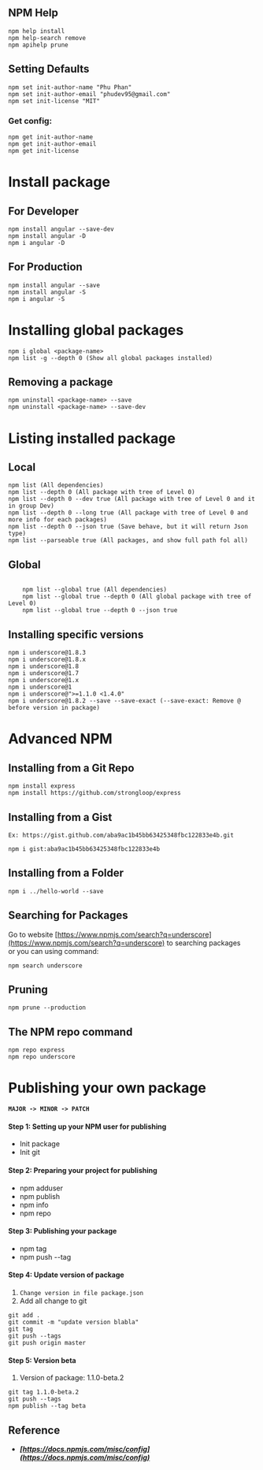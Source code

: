 ## NPM Help
```
npm help install
npm help-search remove
npm apihelp prune
```

## Setting Defaults
```
npm set init-author-name "Phu Phan"
npm set init-author-email "phudev95@gmail.com"
npm set init-license "MIT"
```

### Get config:
```
npm get init-author-name
npm get init-author-email
npm get init-license
```

# Install package
## For Developer
```
npm install angular --save-dev
npm install angular -D
npm i angular -D

```

## For Production
```
npm install angular --save
npm install angular -S
npm i angular -S
```

# Installing global packages
```
npm i global <package-name>
npm list -g --depth 0 (Show all global packages installed)
```

## Removing a package
```
npm uninstall <package-name> --save
npm uninstall <package-name> --save-dev
```

# Listing installed package
## Local
```
npm list (All dependencies)
npm list --depth 0 (All package with tree of Level 0)
npm list --depth 0 --dev true (All package with tree of Level 0 and it in group Dev)
npm list --depth 0 --long true (All package with tree of Level 0 and more info for each packages)
npm list --depth 0 --json true (Save behave, but it will return Json type)
npm list --parseable true (All packages, and show full path fol all)
```

## Global
```
    
	npm list --global true (All dependencies)
	npm list --global true --depth 0 (All global package with tree of Level 0)
	npm list --global true --depth 0 --json true
```

## Installing specific versions
```
npm i underscore@1.8.3
npm i underscore@1.8.x
npm i underscore@1.8
npm i underscore@1.7
npm i underscore@1.x
npm i underscore@1
npm i underscore@">=1.1.0 <1.4.0"
npm i underscore@1.8.2 --save --save-exact (--save-exact: Remove @ before version in package)
```

# Advanced NPM
## Installing from a Git Repo
```
npm install express
npm install https://github.com/strongloop/express
```

## Installing from a Gist
`Ex: https://gist.github.com/aba9ac1b45bb63425348fbc122833e4b.git`
```
npm i gist:aba9ac1b45bb63425348fbc122833e4b
```

## Installing from a Folder
```
npm i ../hello-world --save
```

## Searching for Packages
Go to website [https://www.npmjs.com/search?q=underscore](https://www.npmjs.com/search?q=underscore) to searching packages
<br>or you can using command: 
```
npm search underscore
```

## Pruning
```
npm prune --production
```

## The NPM repo command
```
npm repo express
npm repo underscore
```

# Publishing your own package
**`MAJOR -> MINOR -> PATCH`**
#### Step 1: Setting up your NPM user for publishing
- Init package
- Init git

#### Step 2: Preparing your project for publishing
- npm adduser
- npm publish
- npm info <project-name>
- npm repo

#### Step 3: Publishing your package
- npm tag <version-number>
- npm push --tag

#### Step 4: Update version of package
1. `Change version in file package.json`
2. Add all change to git
```
git add .
git commit -m "update version blabla"
git tag
git push --tags
git push origin master
```

#### Step 5: Version beta
1. Version of package: 1.1.0-beta.2
```
git tag 1.1.0-beta.2
git push --tags
npm publish --tag beta
```

## Reference
- **_[https://docs.npmjs.com/misc/config](https://docs.npmjs.com/misc/config)_**
